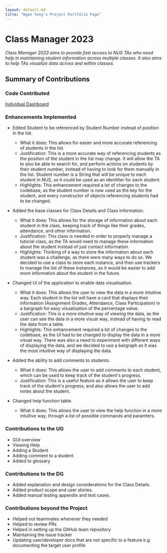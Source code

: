 ```yaml
---
layout: default.md
title: "Ngee Yong's Project Portfolio Page"
---
```


# Class Manager 2023

*Class Manager 2023 aims to provide fast access to NUS TAs who need help in maintaining student information across multiple classes. It also aims to help TAs visualize data across and within classes.*

## Summary of Contributions

### Code Contributed
[Individual Dashboard](https://nus-cs2103-ay2324s1.github.io/tp-dashboard/?search=ngeeyonglim&breakdown=true)

### Enhancements Implemented
- Edited Student to be referenced by Student Number instead of position in the list.
  - What it does: This allows for easier and more accurate referencing of students in the list.
  - Justification: This is a more accurate way of referencing students as the position of the student in the list may change.
  It will allow the TA to also be able to search for, and perform actions on students by their student number, instead of having to look for them manually in the list.
  Student number is a String that will be unique to each student in NUS, so it could be used as an identifier for each student.
  - Highlights: This enhancement required a lot of changes to the codebase, as the student number is now used as the key for the student, and every constructor of objects referencing students had to be changed.
  
- Added the base classes for Class Details and Class Information.
  - What it does: This allows for the storage of information about each student in the class, keeping track of things like their grades, attendance, and other information.
  - Justification: This class is needed in order to properly manage a tutorial class, as the TA would need to manage these information about the student instead of just contact information.
  - Highlights: Thinking of a way to store the information about each student was a challenge, as there were many ways to do so. 
  We decided to use a class to store each instance, and then use trackers to manage the list of these instances, as it would be easier to add more information about the student in the future.

- Changed UI of the application to enable data visualisation.
  - What it does: This allows the user to view the data in a more intuitive way. 
  Each student in the list will have a card that displays their information (Assignment Grades, Attendance, Class Participation) in a bargraph for easy visualisation of the percentage value.
  - Justification: This is a more intuitive way of viewing the data, as the user can see the data in a more visual way, instead of having to read the data from a table.
  - Highlights: This enhancement required a lot of changes to the codebase, as the UI had to be changed to display the data in a more visual way. 
  There was also a need to experiment with different ways of displaying the data, and we decided to use a bargraph as it was the most intuitive way of displaying the data.
  
- Added the ability to add comments to students.
  - What it does: This allows the user to add comments to each student, which can be used to keep track of the student's progress.
  - Justification: This is a useful feature as it allows the user to keep track of the student's progress, and also allows the user to add notes about the student.
  
- Changed help function table.
  - What it does: This allows the user to view the help function in a more intuitive way, through a list of possible commands and paramters.

### Contributions to the UG
- GUI overview
- Viewing Help
- Adding a Student
- Adding comment to a student
- Added to glossary

### Contributions to the DG
- Added explanation and design considerations for the Class Details.
- Added product scope and user stories.
- Added manual testing appendix and test cases.

### Contributions beyond the Project
- Helped out teammates whenever they needed
- Helped to review PRs
- Helped in setting up the GitHub team repository
- Maintaining the issue tracker 
- Updating user/developer docs that are not specific to a feature e.g. documenting the target user profile

